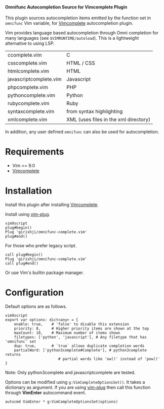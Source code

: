 #### Omnifunc Autocompletion Source for Vimcomplete Plugin

This plugin sources autocompletion items emitted by the function set in `omnifunc` Vim variable, for
[Vimcomplete](https://github.com/girishji/vimcomplete) autocompletion plugin.

Vim provides language based autocompletion through Omni completion for many
languages (see `$VIMRUNTIME/autoload`). This is a lightweight alternative to using LSP.

|   |   |
|---|---|
|ccomplete.vim|C|
|csscomplete.vim|HTML / CSS|
|htmlcomplete.vim|HTML|
|javascriptcomplete.vim|Javascript|
|phpcomplete.vim|PHP|
|pythoncomplete.vim|Python|
|rubycomplete.vim|Ruby|
|syntaxcomplete.vim|from syntax highlighting|
|xmlcomplete.vim|XML (uses files in the xml directory)|

In addition, any user defined `omnifunc` can also be used for autocompletion.

# Requirements

- Vim >= 9.0
- [Vimcomplete](https://github.com/girishji/vimcomplete)

# Installation

Install this plugin after installing [Vimcomplete](https://github.com/girishji/vimcomplete).

Install using [vim-plug](https://github.com/junegunn/vim-plug).

```
vim9script
plug#begin()
Plug 'girishji/omnifunc-complete.vim'
plug#end()
```

For those who prefer legacy script.

```
call plug#begin()
Plug 'girishji/omnifunc-complete.vim'
call plug#end()
```

Or use Vim's builtin package manager.

# Configuration

Default options are as follows.

```
vim9script
export var options: dict<any> = {
    enable: true,    # 'false' to disable this extension
    priority: 8,     # Higher priority items are shown at the top
    maxCount: 10,    # Maximum number of items shown
    filetypes: ['python', 'javascript'], # Any filetype that has 'omnifunc' set
    dup: true,       # `true` allows duplicate completion words
    partialWord: ['python3complete#Complete'], # python3complete returns
                        # partial words like 'ow()' instead of 'pow()'
}
```

Note: Only python3complete and javascriptcomplete are tested.

Options can be modified using `g:VimCompleteOptionsSet()`. It takes a
dictionary as argument. If you are using
[vim-plug](https://github.com/junegunn/vim-plug) then call this function through
__VimEnter__ autocommand event.

```
autocmd VimEnter * g:VimCompleteOptionsSet(options)
```

